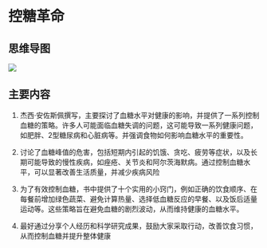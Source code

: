 # 控糖革命 

## 思维导图

![](https://p.ipic.vip/pxgstz.png)

## 主要内容

1. 杰西·安佐斯佩撰写，主要探讨了血糖水平对健康的影响，并提供了一系列控制血糖的策略。许多人可能面临血糖失调的问题，这可能导致一系列健康问题，如肥胖、2型糖尿病和心脏病等。并强调食物如何影响血糖水平的重要性。

2. 讨论了血糖峰值的危害，包括短期内引起的饥饿、贪吃、疲劳等症状，以及长期可能导致的慢性疾病，如痤疮、关节炎和阿尔茨海默病。通过控制血糖水平，可以显著改善生活质量，并减少疾病风险

3. 为了有效控制血糖，书中提供了十个实用的小窍门，例如正确的饮食顺序、在每餐前增加绿色蔬菜、避免计算热量、选择低血糖反应的早餐、以及饭后适量运动等。这些策略旨在避免血糖的剧烈波动，从而维持健康的血糖水平。

4. 最好通过分享个人经历和科学研究成果，鼓励大家采取行动，改善饮食习惯，从而控制血糖并提升整体健康
